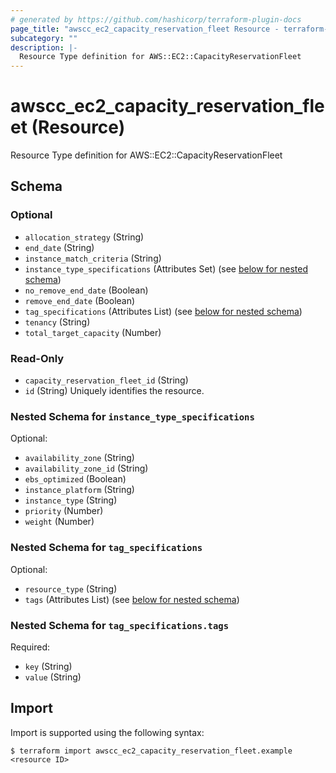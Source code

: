 ```yaml
---
# generated by https://github.com/hashicorp/terraform-plugin-docs
page_title: "awscc_ec2_capacity_reservation_fleet Resource - terraform-provider-awscc"
subcategory: ""
description: |-
  Resource Type definition for AWS::EC2::CapacityReservationFleet
---
```


# awscc_ec2_capacity_reservation_fleet (Resource)

Resource Type definition for AWS::EC2::CapacityReservationFleet



<!-- schema generated by tfplugindocs -->
## Schema

### Optional

- `allocation_strategy` (String)
- `end_date` (String)
- `instance_match_criteria` (String)
- `instance_type_specifications` (Attributes Set) (see [below for nested schema](#nestedatt--instance_type_specifications))
- `no_remove_end_date` (Boolean)
- `remove_end_date` (Boolean)
- `tag_specifications` (Attributes List) (see [below for nested schema](#nestedatt--tag_specifications))
- `tenancy` (String)
- `total_target_capacity` (Number)

### Read-Only

- `capacity_reservation_fleet_id` (String)
- `id` (String) Uniquely identifies the resource.

<a id="nestedatt--instance_type_specifications"></a>
### Nested Schema for `instance_type_specifications`

Optional:

- `availability_zone` (String)
- `availability_zone_id` (String)
- `ebs_optimized` (Boolean)
- `instance_platform` (String)
- `instance_type` (String)
- `priority` (Number)
- `weight` (Number)


<a id="nestedatt--tag_specifications"></a>
### Nested Schema for `tag_specifications`

Optional:

- `resource_type` (String)
- `tags` (Attributes List) (see [below for nested schema](#nestedatt--tag_specifications--tags))

<a id="nestedatt--tag_specifications--tags"></a>
### Nested Schema for `tag_specifications.tags`

Required:

- `key` (String)
- `value` (String)

## Import

Import is supported using the following syntax:

```shell
$ terraform import awscc_ec2_capacity_reservation_fleet.example <resource ID>
```
